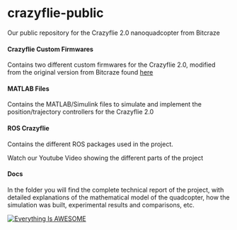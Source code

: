# crazyflie-public
Our public repository for the Crazyflie 2.0 nanoquadcopter from Bitcraze

#### Crazyflie Custom Firmwares
Contains two different custom firmwares for the Crazyflie 2.0, modified from the original version from Bitcraze found [here](https://github.com/bitcraze/crazyflie-firmware)

#### MATLAB Files
Contains the MATLAB/Simulink files to simulate and implement the position/trajectory controllers for the Crazyflie 2.0

#### ROS Crazyflie
Contains the different ROS packages used in the project.

Watch our Youtube Video showing the different parts of the project

#### Docs
In the folder you will find the complete technical report of the project, with detailed explanations of the mathematical model of the quadcopter, how the simulation was built, experimental results and comparisons, etc.

[![Everything Is AWESOME](http://imgur.com/ylcETtS.png)](https://www.youtube.com/watch?v=SPCusxFJVLA "Everything Is AWESOME")
